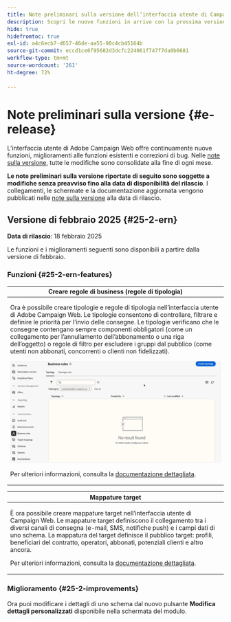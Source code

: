```yaml
---
title: Note preliminari sulla versione dell’interfaccia utente di Campaign Web v8
description: Scopri le nuove funzioni in arrivo con la prossima versione dell’interfaccia utente di Campaign Web
hide: true
hidefromtoc: true
exl-id: a4c6ecb7-d657-46de-aa55-90c4cb45164b
source-git-commit: eccd1ce6f95682d3dcfc224061f747f7da0b6681
workflow-type: tm+mt
source-wordcount: '261'
ht-degree: 72%

---
```



# Note preliminari sulla versione {#e-release}

L’interfaccia utente di Adobe Campaign Web offre continuamente nuove funzioni, miglioramenti alle funzioni esistenti e correzioni di bug. Nelle [note sulla versione](release-notes.md), tutte le modifiche sono consolidate alla fine di ogni mese.

**Le note preliminari sulla versione riportate di seguito sono soggette a modifiche senza preavviso fino alla data di disponibilità del rilascio**. I collegamenti, le schermate e la documentazione aggiornata vengono pubblicati nelle [note sulla versione](release-notes.md) alla data di rilascio.

## Versione di febbraio 2025 {#25-2-ern}

**Data di rilascio**: 18 febbraio 2025

Le funzioni e i miglioramenti seguenti sono disponibili a partire dalla versione di febbraio.

### Funzioni {#25-2-ern-features}

<table>
<thead>
<tr>
<th><strong>Creare regole di business (regole di tipologia)</strong><br/></th>
</tr>
</thead>
<tbody>
<tr>
<td>
<p>Ora è possibile creare tipologie e regole di tipologia nell’interfaccia utente di Adobe Campaign Web. Le tipologie consentono di controllare, filtrare e definire le priorità per l’invio delle consegne. Le tipologie verificano che le consegne contengano sempre componenti obbligatori (come un collegamento per l’annullamento dell’abbonamento o una riga dell’oggetto) o regole di filtro per escludere i gruppi dal pubblico (come utenti non abbonati, concorrenti o clienti non fidelizzati).</p>
<img src="assets/do-not-localize/typology.gif" alt="Dimostrazione della creazione di regole di tipologia nell’interfaccia utente web di Adobe Campaign">
<p>Per ulteriori informazioni, consulta la <a href="../administration/typologies.md">documentazione dettagliata</a>.</p>
</td>
</tr>
</tbody>
</table>

<table>
<thead>
<tr>
<th><strong>Mappature target</strong><br/></th>
</tr>
</thead>
<tbody>
<tr>
<td>
<p>È ora possibile creare mappature target nell’interfaccia utente di Campaign Web. Le mappature target definiscono il collegamento tra i diversi canali di consegna (e-mail, SMS, notifiche push) e i campi dati di uno schema. La mappatura del target definisce il pubblico target: profili, beneficiari del contratto, operatori, abbonati, potenziali clienti e altro ancora.</p>
<p>Per ulteriori informazioni, consulta la <a href="../administration/typologies.md">documentazione dettagliata</a>.</p>
</td>
</tr>
</tbody>
</table>

### Miglioramento {#25-2-improvements}

Ora puoi modificare i dettagli di uno schema dal nuovo pulsante **Modifica dettagli personalizzati** disponibile nella schermata del modulo.
